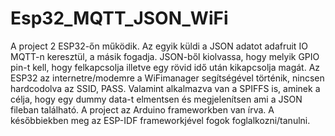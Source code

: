 # Esp32_MQTT_JSON_WiFi

A project 2 ESP32-őn működik. Az egyik küldi a JSON adatot adafruit IO MQTT-n keresztül, a másik fogadja.
JSON-ből kiolvassa, hogy melyik GPIO pin-t kell, hogy felkapcsolja illetve egy rövid idő után kikapcsolja magát.
Az ESP32 az internetre/modemre a WiFimanager segítségével történik, nincsen hardcodolva az SSID, PASS.
Valamint alkalmazva van a SPIFFS is, aminek a célja, hogy egy dummy data-t elmentsen és megjelenítsen ami a JSON fileban található.
A project az Arduino frameworkben van írva. A későbbiekben meg az ESP-IDF frameworkjével fogok foglalkozni/tanulni.

